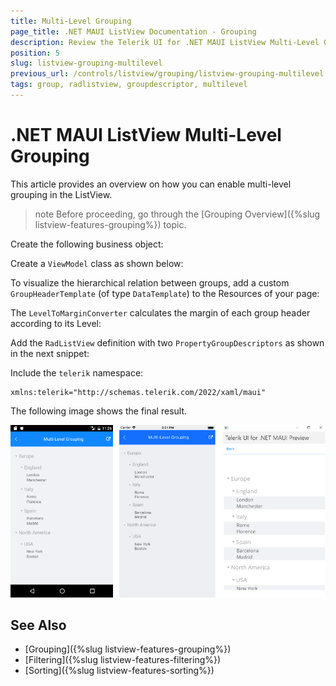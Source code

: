 ```yaml
---
title: Multi-Level Grouping
page_title: .NET MAUI ListView Documentation - Grouping
description: Review the Telerik UI for .NET MAUI ListView Multi-Level Grouping feature and how to enable it. 
position: 5
slug: listview-grouping-multilevel
previous_url: /controls/listview/grouping/listview-grouping-multilevel
tags: group, radlistview, groupdescriptor, multilevel
---
```


# .NET MAUI ListView Multi-Level Grouping

This article provides an overview on how you can enable multi-level grouping in the ListView.

>note Before proceeding, go through the [Grouping Overview]({%slug listview-features-grouping%}) topic.

Create the following business object:

<snippet id='listview-grouping-groupdescriptors-businessobject' />

Create a `ViewModel` class as shown below:

<snippet id='listview-grouping-groupdescriptors-viewmodel' />

To visualize the hierarchical relation between groups, add a custom `GroupHeaderTemplate` (of type `DataTemplate`) to the Resources of your page:

<snippet id='listview-grouping-multilevel-templates' />

The `LevelToMarginConverter` calculates the margin of each group header according to its Level:

<snippet id='listview-grouping-multilevel-converter' />

Add the `RadListView` definition with two `PropertyGroupDescriptors` as shown in the next snippet:

<snippet id='listview-grouping-multilevel-definition' />

Include the `telerik` namespace:

```XAML
xmlns:telerik="http://schemas.telerik.com/2022/xaml/maui" 
```

The following image shows the final result.

![.NET MAUI ListView Multi-Level Grouping](../images/listview_grouping_multilevel.png)

## See Also

- [Grouping]({%slug listview-features-grouping%})
- [Filtering]({%slug listview-features-filtering%})
- [Sorting]({%slug listview-features-sorting%})

